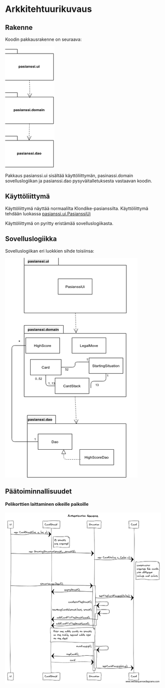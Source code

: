 # Arkkitehtuurikuvaus

## Rakenne

Koodin pakkausrakenne on seuraava:

![package diagram](https://github.com/juliagron/otm-harjoitustyo/blob/master/dokumentointi/kuvat/package_diagram.png)

Pakkaus pasianssi.ui sisältää käyttöliittymän, pasinassi.domain sovelluslogiikan ja pasianssi.dao pysyväitalletuksesta vastaavan koodin.

## Käyttöliittymä

Käyttöliittymä näyttää normaalilta Klondike-pasianssilta. Käyttöliittymä tehdään luokassa [pasianssi.ui.PasianssiUi](https://github.com/juliagron/otm-harjoitustyo/blob/master/Pasianssi/src/main/java/pasianssi/ui/PasianssiUi.java)

Käyttöliittymä on pyritty eristämää sovelluslogiikasta.

## Sovelluslogiikka

Sovelluslogiikan eri luokkien sihde toisiinsa:

![class/package diagram](https://github.com/juliagron/otm-harjoitustyo/blob/master/dokumentointi/kuvat/class_package_diagram.png)

## Päätoiminnallisuudet

#### Pelikorttien laittaminen oikeille paikoille

![sequence diagram](https://github.com/juliagron/otm-harjoitustyo/blob/master/dokumentointi/kuvat/sequence_diagram_1.png)


